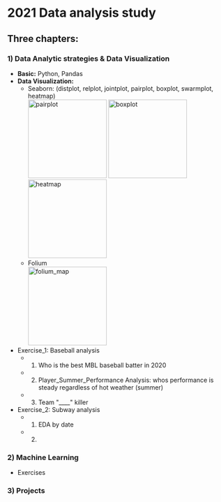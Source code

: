 # 2021 Data analysis study

## Three chapters: 

### 1) Data Analytic strategies & Data Visualization
- **Basic:** Python, Pandas
- **Data Visualization:** 
  -  Seaborn: (distplot, relplot, jointplot, pairplot, boxplot, swarmplot, heatmap)
 <br><img height="180" alt="pairplot" src="https://user-images.githubusercontent.com/89289320/131234608-54bc2da3-9072-43a7-8a5e-214b1262bdbb.png"> <img height="180" alt="boxplot" src="https://user-images.githubusercontent.com/89289320/131234609-fdeb421b-5835-49f6-b4b0-a5df503553f2.png"> <img height="180" alt="heatmap" src="https://user-images.githubusercontent.com/89289320/131234610-bdad8b72-9bdf-45b9-8a3a-a1544ea14810.png">
  -  Folium  
</t><img height="180" alt="folium_map" src="https://user-images.githubusercontent.com/89289320/131233860-b951e019-a8bc-4285-8344-d4e883a2d8d5.png">
- Exercise_1: Baseball analysis
  - 1) Who is the best MBL baseball batter in 2020
  - 2) Player_Summer_Performance Analysis: whos performance is steady regardless of hot weather (summer)
  - 3) Team "____" killer
- Exercise_2: Subway analysis
  - 1) EDA by date
  - 2)

### 2) Machine Learning
- Exercises


### 3) Projects 

